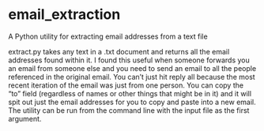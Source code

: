 # email_extraction
A Python utility for extracting email addresses from a text file

extract.py takes any text in a .txt document and returns all the email addresses found within it.  I found this useful when someone forwards you an email from someone else and you need to send an email to all the people referenced in the original email.  You can’t just hit reply all because the most recent iteration of the email was just from one person.  You can copy the “to” field (regardless of names or other things that might be in it) and it will spit out just the email addresses for you to copy and paste into a new email.  The utility can be run from the command line with the input file as the first argument.  
